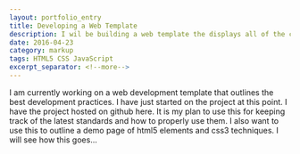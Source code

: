 ```yaml
---
layout: portfolio_entry
title: Developing a Web Template
description: I wil be building a web template the displays all of the current best practices for the HTML and JavaScript structure.
date: 2016-04-23
category: markup
tags: HTML5 CSS JavaScript
excerpt_separator: <!--more-->
---
```


I am currently working on a web development template that outlines the best development
practices. I have just started on the project at this point. I have the project hosted on
github here. It is my plan to use this for keeping track of the latest standards and how to properly use them. I also want to use this to outline a demo page of html5 elements and css3 techniques. I will see how this goes...